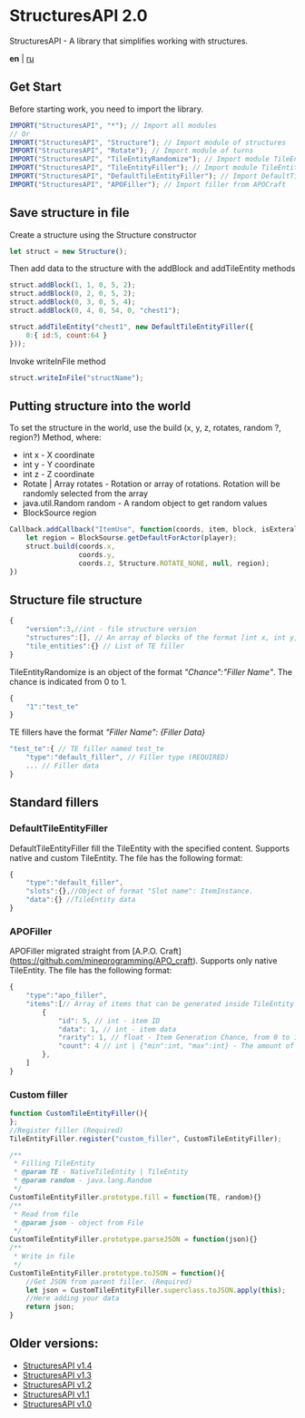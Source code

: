 # StructuresAPI 2.0
StructuresAPI - A library that simplifies working with structures.

**en** | [ru](https://github.com/Wolf-Team/StructuresAPI/blob/main/README.RU.md)

## Get Start
Before starting work, you need to import the library.
``` js
IMPORT("StructuresAPI", "*"); // Import all modules
// Or
IMPORT("StructuresAPI", "Structure"); // Import module of structures
IMPORT("StructuresAPI", "Rotate"); // Import module of turns
IMPORT("StructuresAPI", "TileEntityRandomize"); // Import module TileEntityRandomize
IMPORT("StructuresAPI", "TileEntityFiller"); // Import module TileEntityFiller
IMPORT("StructuresAPI", "DefaultTileEntityFiller"); // Import DefaultTileEntityFiller
IMPORT("StructuresAPI", "APOFiller"); // Import filler from APOCraft
```

## Save structure in file
Create a structure using the Structure constructor
```js
let struct = new Structure();
```
Then add data to the structure with the addBlock and addTileEntity methods
```js
struct.addBlock(1, 1, 0, 5, 2);
struct.addBlock(0, 2, 0, 5, 2);
struct.addBlock(0, 3, 0, 5, 4);
struct.addBlock(0, 4, 0, 54, 0, "chest1");

struct.addTileEntity("chest1", new DefaultTileEntityFiller({
    0:{ id:5, count:64 }
}));
```
Invoke writeInFile method
```js
struct.writeInFile("structName");
```

## Putting structure into the world
To set the structure in the world, use the build (x, y, z, rotates, random ?, region?) Method, where:
* int x - X coordinate
* int y - Y coordinate
* int z - Z coordinate
* Rotate | Array <Rotate> rotates - Rotation or array of rotations. Rotation will be randomly selected from the array
* java.util.Random random - A random object to get random values
* BlockSource region
```js
Callback.addCallback("ItemUse", function(coords, item, block, isExteral, player){
    let region = BlockSourse.getDefaultForActor(player);
    struct.build(coords.x,
                 coords.y,
                 coords.z, Structure.ROTATE_NONE, null, region);
})
```

## Structure file structure
```js
{
    "version":3,//int - file structure version
    "structures":[], // An array of blocks of the format [int x, int y, int z, ItemInstance item, TileEntityRandomize? radom_te]
    "tile_entities":{} // List of TE filler
}
```

TileEntityRandomize is an object of the format *"Chance":"Filler Name"*. The chance is indicated from 0 to 1.
```js
{
    "1":"test_te"
}
```

TE fillers have the format *"Filler Name": {Filler Data}*
```js
"test_te":{ // TE filler named test_te
    "type":"default_filler", // Filler type (REQUIRED)
    ... // Filler data
}
```

## Standard fillers
### DefaultTileEntityFiller
DefaultTileEntityFiller fill the TileEntity with the specified content. Supports native and custom TileEntity. The file has the following format:
```js
{
    "type":"default_filler",
    "slots":{},//Object of format "Slot name": ItemInstance.
    "data":{} //TileEntity data
}
```
### APOFiller
APOFiller migrated straight from [A.P.O. Craft] (https://github.com/mineprogramming/APO_craft). Supports only native TileEntity. The file has the following format:
```js
{
    "type":"apo_filler",
    "items":[// Array of items that can be generated inside TileEntity
        {
            "id": 5, // int - item ID
            "data": 1, // int - item data
            "rarity": 1, // float - Item Generation Chance, from 0 to 1
            "count": 4 // int | {"min":int, "max":int} - The amount of generated item. If the quantity is specified as an object, then it is generated randomly.
        },
    ]
}
```
### Custom filler
```js
function CustomTileEntityFiller(){
};
//Register filler (Required)
TileEntityFiller.register("custom_filler", CustomTileEntityFiller);

/**
 * Filling TileEntity
 * @param TE - NativeTileEntity | TileEntity
 * @param random - java.lang.Random
 */
CustomTileEntityFiller.prototype.fill = function(TE, random){}
/**
 * Read from file
 * @param json - object from File
 */
CustomTileEntityFiller.prototype.parseJSON = function(json){}
/**
 * Write in file
 */
CustomTileEntityFiller.prototype.toJSON = function(){
    //Get JSON from parent filler. (Required)
    let json = CustomTileEntityFiller.superclass.toJSON.apply(this);
    //Here adding your data
    return json;
}
```

## Older versions:
* [StructuresAPI v1.4](https://github.com/Wolf-Team/Libraries/blob/master/StructuresAPI.js)
* [StructuresAPI v1.3](https://github.com/Wolf-Team/Libraries/blob/dcae52f5e030cb0b10ad2f3fee35c74542857890/StructuresAPI.js)
* [StructuresAPI v1.2](https://github.com/Wolf-Team/Libraries/blob/e76e8ba4721eb8b6b42e29bf521578f1cf7b20ee/StructuresAPI.js)
* [StructuresAPI v1.1](https://github.com/Wolf-Team/Libraries/blob/da4e232f4253e7e6efff1f42776ad52546efa7d8/StructuresAPI.js)
* [StructuresAPI v1.0](https://github.com/Wolf-Team/Libraries/blob/37c31935a31605579a6295a65cabd062eaf77adb/StructuresAPI.js)